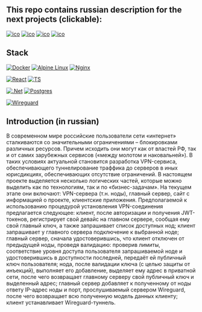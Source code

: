 ## This repo contains russian description for the next projects (clickable):
[![ico](https://img.shields.io/badge/rest2wireguard-yellow?style=for-the-badge)](https://github.com/LuminoDiode/rest2wireguard)
[![ico](https://img.shields.io/badge/vdb_main_server-yellow?style=for-the-badge)](https://github.com/LuminoDiode/vdb_main_server)
[![ico](https://img.shields.io/badge/vdb_web_client-yellow?style=for-the-badge)](https://github.com/LuminoDiode/vdb_web_client)
[![ico](https://img.shields.io/badge/vdb_desktop_client-yellow?style=for-the-badge)](https://github.com/LuminoDiode/vdb_desktop_client)

## Stack
[![Docker](https://img.shields.io/badge/docker-%230db7ed.svg?style=for-the-badge&logo=docker&logoColor=white)](https://hub.docker.com/repository/docker/luminodiode/rest2wireguard)
[![Alpine Linux](https://img.shields.io/badge/Alpine_Linux-%230D597F.svg?style=for-the-badge&logo=alpine-linux&logoColor=white)](https://www.alpinelinux.org)
[![Nginx](https://img.shields.io/badge/nginx-%23009639.svg?style=for-the-badge&logo=nginx&logoColor=white)](https://nginx.org)

[![React](https://img.shields.io/badge/React-20232A?style=for-the-badge&logo=react&logoColor=61DAFB)](https://react.dev/)
[![TS](https://img.shields.io/badge/TypeScript-007ACC?style=for-the-badge&logo=typescript&logoColor=white)](https://www.typescriptlang.org/)

[![.Net](https://img.shields.io/badge/.NET-5C2D91?style=for-the-badge&logo=.net&logoColor=white)](https://dotnet.microsoft.com/en-us/apps/aspnet)
[![Postgres](https://img.shields.io/badge/postgres-%23316192.svg?style=for-the-badge&logo=postgresql&logoColor=white)](https://www.npgsql.org/)

[![Wireguard](https://img.shields.io/badge/wireguard-%2388171A.svg?style=for-the-badge&logo=wireguard&logoColor=white)](https://www.wireguard.com)

## Introduction (in russian)
В современном мире российские пользователи сети «интернет» сталкиваются со значительными ограничениями – блокировками различных ресурсов. Причем исходить они могут как от властей РФ, так и от самих зарубежных сервисов («между молотом и наковальней»). В таких условиях актуальной становится разработка VPN-сервиса, обеспечивающего туннелирование траффика до серверов в иных юрисдикциях, обеспечивающих отсутствие ограничений.
В настоящем проекте выделяется несколько логических частей, которые можно выделить как по технологиям, так и по «бизнес-задачам». На текущем этапе они включают: VPN-сервера (т.н. ноды), главный сервер, сайт с информацией о проекте, клиентские приложения. Предполагаемой к использованию процедурой установления VPN-соединения предлагается следующее: клиент, после авторизации и получения JWT-токенов, регистрирует свой девайс на главном сервере, сообщая ему свой главный ключ, а также запрашивает список доступных нод; клиент запрашивает у главного сервера подключение к выбранной ноде; главный сервер, сначала удостоверившись, что клиент отключен от предыдущей ноды, проведя валидацию: проверив лимиты, соответствие уровня доступа пользователя запрашиваемой ноде и удостоверившись в доступности последней, передаёт ей публичный ключ пользователя; нода, после валидации ключа (с целью защиты от инъекций), выполняет его добавление, выделяет ему адрес в приватной сети, после чего возвращает главному серверу свой публичный ключ и выделенный адрес; главный сервер добавляет к полученному от ноды ответу IP-адрес ноды и порт, прослушиваемый сервером Wireguard, после чего возвращает всю полученную модель данных клиенту; клиент устанавливает Wireguard-туннель.
